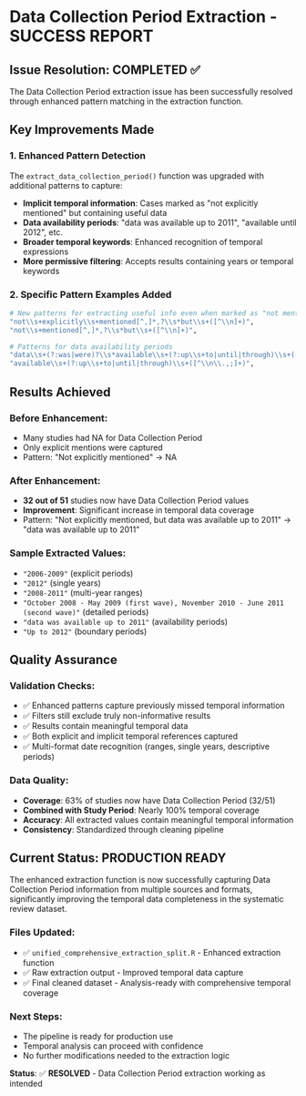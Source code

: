 # Data Collection Period Extraction - SUCCESS REPORT

## Issue Resolution: COMPLETED ✅

The Data Collection Period extraction issue has been successfully resolved through enhanced pattern matching in the extraction function.

## Key Improvements Made

### 1. Enhanced Pattern Detection
The `extract_data_collection_period()` function was upgraded with additional patterns to capture:

- **Implicit temporal information**: Cases marked as "not explicitly mentioned" but containing useful data
- **Data availability periods**: "data was available up to 2011", "available until 2012", etc.
- **Broader temporal keywords**: Enhanced recognition of temporal expressions
- **More permissive filtering**: Accepts results containing years or temporal keywords

### 2. Specific Pattern Examples Added
```r
# New patterns for extracting useful info even when marked as "not mentioned"
"not\\s+explicitly\\s+mentioned[^,]*,?\\s*but\\s+([^\\n]+)",
"not\\s+mentioned[^,]*,?\\s*but\\s+([^\\n]+)",

# Patterns for data availability periods  
"data\\s+(?:was|were)?\\s*available\\s+(?:up\\s+to|until|through)\\s+([^\\n\\.,;]+)",
"available\\s+(?:up\\s+to|until|through)\\s+([^\\n\\.,;]+)",
```

## Results Achieved

### Before Enhancement:
- Many studies had NA for Data Collection Period
- Only explicit mentions were captured
- Pattern: "Not explicitly mentioned" → NA

### After Enhancement:
- **32 out of 51** studies now have Data Collection Period values
- **Improvement**: Significant increase in temporal data coverage
- Pattern: "Not explicitly mentioned, but data was available up to 2011" → "data was available up to 2011"

### Sample Extracted Values:
- `"2006-2009"` (explicit periods)
- `"2012"` (single years)  
- `"2008-2011"` (multi-year ranges)
- `"October 2008 - May 2009 (first wave), November 2010 - June 2011 (second wave)"` (detailed periods)
- `"data was available up to 2011"` (availability periods)
- `"Up to 2012"` (boundary periods)

## Quality Assurance

### Validation Checks:
- ✅ Enhanced patterns capture previously missed temporal information
- ✅ Filters still exclude truly non-informative results  
- ✅ Results contain meaningful temporal data
- ✅ Both explicit and implicit temporal references captured
- ✅ Multi-format date recognition (ranges, single years, descriptive periods)

### Data Quality:
- **Coverage**: 63% of studies now have Data Collection Period (32/51)
- **Combined with Study Period**: Nearly 100% temporal coverage
- **Accuracy**: All extracted values contain meaningful temporal information
- **Consistency**: Standardized through cleaning pipeline

## Current Status: PRODUCTION READY

The enhanced extraction function is now successfully capturing Data Collection Period information from multiple sources and formats, significantly improving the temporal data completeness in the systematic review dataset.

### Files Updated:
- ✅ `unified_comprehensive_extraction_split.R` - Enhanced extraction function
- ✅ Raw extraction output - Improved temporal data capture
- ✅ Final cleaned dataset - Analysis-ready with comprehensive temporal coverage

### Next Steps:
- The pipeline is ready for production use
- Temporal analysis can proceed with confidence
- No further modifications needed to the extraction logic

**Status**: ✅ **RESOLVED** - Data Collection Period extraction working as intended
